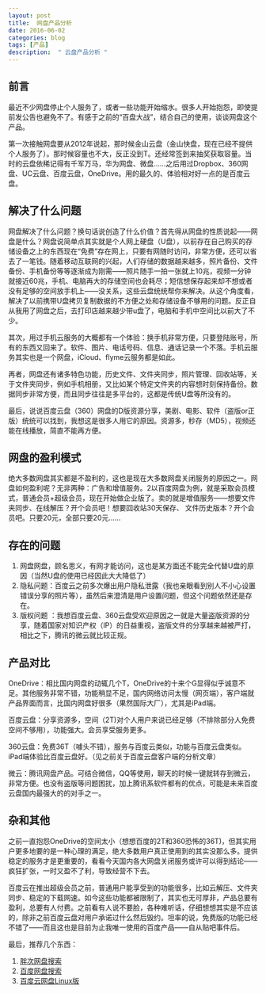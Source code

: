 ```yaml
---
layout: post
title:  网盘产品分析
date: 2016-06-02
categories: blog
tags: [产品]
description:  " 云盘产品分析 "
---
```

## 前言
最近不少网盘停止个人服务了，或者一些功能开始缩水。很多人开始抱怨，即使提前发公告也避免不了。有感于之前的“百盘大战”，结合自己的使用，谈谈网盘这个产品。

第一次接触网盘要从2012年说起，那时候金山云盘（金山快盘，现在已经不提供个人服务了）。那时候容量也不大，反正没到T。还经常签到来抽奖获取容量。当时的云盘依稀记得有千军万马，华为网盘、微盘……之后用过Dropbox、360网盘、UC云盘、百度云盘，OneDrive。用的最久的、体验相对好一点的是百度云盘。

## 解决了什么问题
网盘解决了什么问题？换句话说创造了什么价值？首先得从网盘的性质说起——网盘是什么？网盘说简单点其实就是个人网上硬盘（U盘），以前存在自己购买的存储设备之上的东西现在“免费”存在网上，只要有网随时访问，非常方便，还可以省去了一笔钱。随着移动互联网的兴起，人们存储的数据越来越多，照片备份、文件备份、手机备份等等逐渐成为刚需——照片随手一拍一张就上10兆，视频一分钟就接近60兆，手机、电脑再大的存储空间也会耗尽；短信想保存起来却不想或者没有足够的空间放手机上——没关系，这些云盘统统帮你来解决。从这个角度看，解决了以前携带U盘拷贝复制数据的不方便之处和存储设备不够用的问题。反正自从我用了网盘之后，去打印店越来越少带u盘了，电脑和手机中空间比以前大了不少。

其次，用过手机云服务的大概都有一个体验：换手机非常方便，只要登陆账号，所有的东西又回来了。软件、图片、电话号码、信息、通话记录一个不落。手机云服务其实也是一个网盘，iCloud、flyme云服务都是如此。

再者，网盘还有诸多特色功能，历史文件、文件夹同步，照片管理、回收站等，关于文件夹同步，例如手机相册，又比如某个特定文件夹的内容想时刻保持备份。数据同步非常方便，而且同步往往是多平台的，这都是传统U盘等所没有的。

最后，说说百度云盘（360）网盘的D版资源分享，美剧、电影、软件（盗版or正版）统统可以找到，我想这是很多人用它的原因。资源多，秒存（MD5），视频还能在线播放，简直不能再方便。


## 网盘的盈利模式
绝大多数网盘其实都是不盈利的，这也是现在大多数网盘关闭服务的原因之一。网盘如何盈利呢？无非两种：广告和增值服务。2以百度网盘为例，就是采取会员模式，普通会员+超级会员，现在开始做企业版了。卖的就是增值服务——想要文件夹同步、在线解压？开个会员吧！想要回收站30天保存、 文件历史版本？开个会员吧。只要20元，全部只要20元……

## 存在的问题
1. 网盘网盘，顾名思义，有网才能访问，这也是某方面还不能完全代替U盘的原因（当然U盘的使用已经因此大大降低了）
2.  隐私问题：百度云之前多次爆出用户隐私泄露（我也亲眼看到别人不小心设置错误分享的照片等），虽然后来澄清是用户设置问题，但这个问题依然还是存在。
3.  版权问题 ：我想百度云盘、360云盘受欢迎原因之一就是大量盗版资源的分享，随着国家对知识产权（IP）的日益重视，盗版文件的分享越来越被严打，相比之下，腾讯的微云就比较正规。

## 产品对比
OneDrive：相比国内网盘的动辄几个T，OneDrive的十来个G显得似乎诚意不足。其他服务非常不错，功能稍显不足，国内网络访问太慢（网页端），客户端就产品界面而言，比国内网盘好很多（果然国际大厂），尤其是iPad端。

百度云盘：分享资源多，空间（2T)对个人用户来说已经足够（不排除部分人免费空间不够用），功能强大。会员享受服务更多。

360云盘：免费36T（噱头不错），服务与百度云类似，功能与百度云盘类似。iPad端体验比百度云盘好。（见之前关于百度云盘客户端的分析文章）

微云：腾讯网盘产品。可结合微信，QQ等使用，聊天的时候一键就转存到微云，非常方便。也没有盗版等问题困扰，加上腾讯系软件都有的优点，可能是未来百度云盘国内最强大的的对手之一。

## 杂和其他
之前一直抱怨OneDrive的空间太小（想想百度的2T和360恐怖的36T)，但其实用户更多地要的是一种心理的满足，绝大多数用户真正使用到的其实没那么多。提供稳定的服务才是更重要的，看看今天国内各大网盘关闭服务或许可以得到结论——疯狂扩张，一时又盈不了利，导致经营不下去。

百度云在推出超级会员之前，普通用户能享受到的功能很多，比如云解压、文件夹同步、稳定的下载网速。如今这些功能都被限制了，其实也无可厚非，产品总要有盈利，总要有人付费。之前看有人说不要脸，各种难听话，仔细想想其实是不应该的，除非之前百度云盘对用户承诺过什么然后毁约。坦率的说，免费版的功能已经不错了——而且这也是目前为止我唯一使用的百度产品——自从贴吧事件后。

最后，推荐几个东西：

1. [胖次网盘搜索](panc.cc)
2. [百度网盘搜索](so.baiduyun.me)
3. [百度云网盘Linux版](https://github.com/LiuLang/bcloud)
